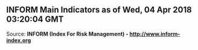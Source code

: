 ## INFORM Main Indicators as of Wed, 04 Apr 2018 03:20:04 GMT

Source: **INFORM (Index For Risk Management) - http://www.inform-index.org**